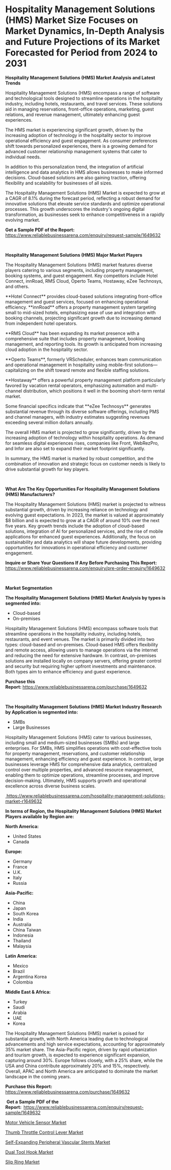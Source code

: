 <p><h1>Hospitality Management Solutions (HMS) Market Size Focuses on Market Dynamics, In-Depth Analysis and Future Projections of its Market Forecasted for Period from 2024 to 2031</h1></p><p><strong>Hospitality Management Solutions (HMS) Market Analysis and Latest Trends</strong></p>
<p><p>Hospitality Management Solutions (HMS) encompass a range of software and technological tools designed to streamline operations in the hospitality industry, including hotels, restaurants, and travel services. These solutions aid in managing reservations, front-office operations, marketing, guest relations, and revenue management, ultimately enhancing guest experiences. </p><p>The HMS market is experiencing significant growth, driven by the increasing adoption of technology in the hospitality sector to improve operational efficiency and guest engagement. As consumer preferences shift towards personalized experiences, there is a growing demand for advanced customer relationship management systems that cater to individual needs.</p><p>In addition to this personalization trend, the integration of artificial intelligence and data analytics in HMS allows businesses to make informed decisions. Cloud-based solutions are also gaining traction, offering flexibility and scalability for businesses of all sizes. </p><p>The Hospitality Management Solutions (HMS) Market is expected to grow at a CAGR of 8.1% during the forecast period, reflecting a robust demand for innovative solutions that elevate service standards and optimize operational processes. This growth underscores the industry's ongoing digital transformation, as businesses seek to enhance competitiveness in a rapidly evolving market.</p></p>
<p><strong>Get a Sample PDF of the Report:&nbsp;</strong> <a href="https://www.reliablebusinessarena.com/enquiry/request-sample/1649632?utm_campaign=1337&utm_medium=2&utm_source=Github&utm_content=ia&utm_term=15102024&utm_id=hospitality-management-solutions-hms">https://www.reliablebusinessarena.com/enquiry/request-sample/1649632</a></p>
<p>&nbsp;</p>
<p><strong>Hospitality Management Solutions (HMS) Major Market Players</strong></p>
<p><p>The Hospitality Management Solutions (HMS) market features diverse players catering to various segments, including property management, booking systems, and guest engagement. Key competitors include Hotel Connect, innRoad, RMS Cloud, Operto Teams, Hostaway, eZee Technosys, and others.</p><p>**Hotel Connect** provides cloud-based solutions integrating front-office management and guest services, focused on enhancing operational efficiency. **innRoad** offers a property management system targeting small to mid-sized hotels, emphasizing ease of use and integration with booking channels, projecting significant growth due to increasing demand from independent hotel operators.</p><p>**RMS Cloud** has been expanding its market presence with a comprehensive suite that includes property management, booking management, and reporting tools. Its growth is anticipated from increasing cloud adoption in the hospitality sector. </p><p>**Operto Teams**, formerly VRScheduler, enhances team communication and operational management in hospitality using mobile-first solutions—capitalizing on the shift toward remote and flexible staffing solutions.</p><p>**Hostaway** offers a powerful property management platform particularly favored by vacation rental operators, emphasizing automation and multi-channel distribution, which positions it well in the booming short-term rental market.</p><p>Some financial specifics indicate that **eZee Technosys** generates substantial revenue through its diverse software offerings, including PMS and channel managers, with industry estimates suggesting revenues exceeding several million dollars annually.</p><p>The overall HMS market is projected to grow significantly, driven by the increasing adoption of technology within hospitality operations. As demand for seamless digital experiences rises, companies like Front, WebRezPro, and Infor are also set to expand their market footprint significantly.</p><p>In summary, the HMS market is marked by robust competition, and the combination of innovation and strategic focus on customer needs is likely to drive substantial growth for key players.</p></p>
<p>&nbsp;</p>
<p><strong>What Are The Key Opportunities For Hospitality Management Solutions (HMS) Manufacturers?</strong></p>
<p><p>The Hospitality Management Solutions (HMS) market is projected to witness substantial growth, driven by increasing reliance on technology and evolving guest expectations. In 2023, the market is valued at approximately $8 billion and is expected to grow at a CAGR of around 10% over the next five years. Key growth trends include the adoption of cloud-based solutions, integration of AI for personalized services, and the rise of mobile applications for enhanced guest experiences. Additionally, the focus on sustainability and data analytics will shape future developments, providing opportunities for innovations in operational efficiency and customer engagement.</p></p>
<p><strong>Inquire or Share Your Questions If Any Before Purchasing This Report:</strong> <a href="https://www.reliablebusinessarena.com/enquiry/pre-order-enquiry/1649632?utm_campaign=1337&utm_medium=2&utm_source=Github&utm_content=ia&utm_term=15102024&utm_id=hospitality-management-solutions-hms">https://www.reliablebusinessarena.com/enquiry/pre-order-enquiry/1649632</a></p>
<p>&nbsp;</p>
<p><strong>Market Segmentation</strong></p>
<p><strong>The Hospitality Management Solutions (HMS) Market Analysis by types is segmented into:</strong></p>
<p><ul><li>Cloud-based</li><li>On-premises</li></ul></p>
<p><p>Hospitality Management Solutions (HMS) encompass software tools that streamline operations in the hospitality industry, including hotels, restaurants, and event venues. The market is primarily divided into two types: cloud-based and on-premises. Cloud-based HMS offers flexibility and remote access, allowing users to manage operations via the internet and reducing the need for extensive hardware. In contrast, on-premises solutions are installed locally on company servers, offering greater control and security but requiring higher upfront investments and maintenance. Both types aim to enhance efficiency and guest experience.</p></p>
<p><strong>Purchase this Report:&nbsp;</strong><a href="https://www.reliablebusinessarena.com/purchase/1649632?utm_campaign=1337&utm_medium=2&utm_source=Github&utm_content=ia&utm_term=15102024&utm_id=hospitality-management-solutions-hms">https://www.reliablebusinessarena.com/purchase/1649632</a></p>
<p>&nbsp;</p>
<p><strong>The Hospitality Management Solutions (HMS) Market Industry Research by Application is segmented into:</strong></p>
<p><ul><li>SMBs</li><li>Large Businesses</li></ul></p>
<p><p>Hospitality Management Solutions (HMS) cater to various businesses, including small and medium-sized businesses (SMBs) and large enterprises. For SMBs, HMS simplifies operations with cost-effective tools for property management, reservations, and customer relationship management, enhancing efficiency and guest experience. In contrast, large businesses leverage HMS for comprehensive data analytics, centralized control over multiple properties, and advanced resource management, enabling them to optimize operations, streamline processes, and improve decision-making. Ultimately, HMS supports growth and operational excellence across diverse business scales.</p></p>
<p><a href="https://www.reliablebusinessarena.com/hospitality-management-solutions-market-r1649632?utm_campaign=1337&utm_medium=2&utm_source=Github&utm_content=ia&utm_term=15102024&utm_id=hospitality-management-solutions-hms">&nbsp;https://www.reliablebusinessarena.com/hospitality-management-solutions-market-r1649632</a></p>
<p><strong>In terms of Region, the Hospitality Management Solutions (HMS) Market Players available by Region are:</strong></p>
<p>
    <p> <strong> North America: </strong>
        <ul>
            <li>United States</li>
            <li>Canada</li>
        </ul>
        </p> 
    <p> <strong> Europe: </strong>
        <ul>
            <li>Germany</li>
            <li>France</li>
            <li>U.K.</li>
            <li>Italy</li>
            <li>Russia</li>
        </ul>
        </p> 
    <p> <strong> Asia-Pacific: </strong>
        <ul>
            <li>China</li>
            <li>Japan</li>
            <li>South Korea</li>
            <li>India</li>
            <li>Australia</li>
            <li>China Taiwan</li>
            <li>Indonesia</li>
            <li>Thailand</li>
            <li>Malaysia</li>
        </ul>
        </p> 
    <p> <strong> Latin America: </strong>
        <ul>
            <li>Mexico</li>
            <li>Brazil</li>
            <li>Argentina Korea</li>
            <li>Colombia</li>
        </ul>
        </p> 
    <p> <strong> Middle East & Africa: </strong>
        <ul>
            <li>Turkey</li>
            <li>Saudi</li>
            <li>Arabia</li>
            <li>UAE</li>
            <li>Korea</li>
        </ul>
    </p>
    </p>
<p><p>The Hospitality Management Solutions (HMS) market is poised for substantial growth, with North America leading due to technological advancements and high service expectations, accounting for approximately 35% market share. The Asia-Pacific region, driven by rapid urbanization and tourism growth, is expected to experience significant expansion, capturing around 30%. Europe follows closely, with a 25% share, while the USA and China contribute approximately 20% and 15%, respectively. Overall, APAC and North America are anticipated to dominate the market landscape in the coming years.</p></p>
<p><strong>Purchase this Report: </strong><a href="https://www.reliablebusinessarena.com/purchase/1649632?utm_campaign=1337&utm_medium=2&utm_source=Github&utm_content=ia&utm_term=15102024&utm_id=hospitality-management-solutions-hms">https://www.reliablebusinessarena.com/purchase/1649632</a></p>
<p>&nbsp;<strong>Get a Sample PDF of the Report:&nbsp;&nbsp;</strong><a href="https://www.reliablebusinessarena.com/enquiry/request-sample/1649632?utm_campaign=1337&utm_medium=2&utm_source=Github&utm_content=ia&utm_term=15102024&utm_id=hospitality-management-solutions-hms">https://www.reliablebusinessarena.com/enquiry/request-sample/1649632</a></p>
<p><strong></strong></p>
<p><p><a href="https://www.linkedin.com/pulse/motor-vehicle-sensor-market-opportunities-emerging-global-kdizf?utm_campaign=1337&utm_medium=2&utm_source=Github&utm_content=ia&utm_term=15102024&utm_id=hospitality-management-solutions-hms">Motor Vehicle Sensor Market</a></p><p><a href="https://github.com/anselmp21u/Market-Research-Report-List-1/blob/main/thumb-throttle-control-lever-market.md?utm_campaign=1337&utm_medium=2&utm_source=Github&utm_content=ia&utm_term=15102024&utm_id=hospitality-management-solutions-hms">Thumb Throttle Control Lever Market</a></p><p><a href="https://www.linkedin.com/pulse/strategic-insights-global-self-expanding-peripheral-vascular-eilwf?utm_campaign=1337&utm_medium=2&utm_source=Github&utm_content=ia&utm_term=15102024&utm_id=hospitality-management-solutions-hms">Self-Expanding Peripheral Vascular Stents Market</a></p><p><a href="https://github.com/trinityagqtf/Market-Research-Report-List-1/blob/main/dual-tool-hook-market.md?utm_campaign=1337&utm_medium=2&utm_source=Github&utm_content=ia&utm_term=15102024&utm_id=hospitality-management-solutions-hms">Dual Tool Hook Market</a></p><p><a href="https://www.linkedin.com/pulse/comprehensive-slip-ring-market-report-regional-analysis-growth-xbbnf?utm_campaign=1337&utm_medium=2&utm_source=Github&utm_content=ia&utm_term=15102024&utm_id=hospitality-management-solutions-hms">Slip Ring Market</a></p></p>